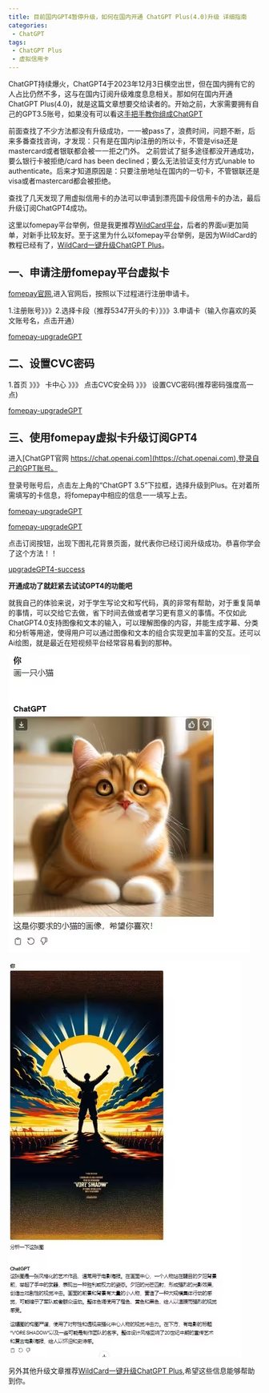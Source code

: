 ```yaml
---
title: 目前国内GPT4暂停升级，如何在国内开通 ChatGPT Plus(4.0)升级 详细指南
categories:
 - ChatGPT
tags:
 - ChatGPT Plus
 - 虚拟信用卡
---
```


ChatGPT持续爆火，ChatGPT4于2023年12月3日横空出世，但在国内拥有它的人占比仍然不多，这与在国内订阅升级难度息息相关。那如何在国内开通ChatGPT Plus(4.0)，就是这篇文章想要交给读者的。开始之前，大家需要拥有自己的GPT3.5账号，如果没有可以看这[手把手教你组成ChatGPT](https://txccai.github.io/gptDocs/chatGPT/how-to-register-gpt.html)

前面查找了不少方法都没有升级成功，一一被pass了，浪费时间，问题不断，后来多番查找咨询，才发现：只有是在国内ip注册的所以卡，不管是visa还是mastercard或者银联都会被一一拒之门外。
之前尝试了挺多途径都没开通成功，要么银行卡被拒绝/card has been declined；要么无法验证支付方式/unable to authenticate。后来才知道原因是：只要注册地址在国内的一切卡，不管银联还是visa或者mastercard都会被拒绝。

查找了几天发现了用虚拟信用卡的办法可以申请到漂亮国卡段信用卡的办法，最后升级订阅ChatGPT4成功。

这里以fomepay平台举例，但是我更推荐[WildCard平台](https://bewildcard.com/i/GTP999)，后者的界面ui更加简单，对新手比较友好。至于这里为什么以fomepay平台举例，是因为WildCard的教程已经有了，[WildCard一键升级ChatGPT Plus](https://txccai.github.io/gptDocs/WildCard/)。

## 一、申请注册fomepay平台虚拟卡

[fomepay官网](https://gpt.fomepay.com/#/pages/login/index?d=IY7ZWI),进入官网后，按照以下过程进行注册申请卡。 

1.注册账号》》》2.选择卡段（推荐5347开头的卡）》》》3.申请卡（输入你喜欢的英文账号名，点击开通） 

[fomepay-upgradeGPT](../imags/ChatGPT/upgradePlus/fomepay-upgradeGPT1.png)


## 二、设置CVC密码

1.首页 》》》 卡中心 》》》 点击CVC安全码 》》》 设置CVC密码(推荐密码强度高一点) 

[fomepay-upgradeGPT](../imags/ChatGPT/upgradePlus/fomepay-upgradeGPT2.png)

## 三、使用fomepay虚拟卡升级订阅GPT4

进入[ChatGPT官网 https://chat.openai.com](https://chat.openai.com),登录自己的GPT账号。

登录号账号后，点击左上角的“ChatGPT 3.5”下拉框，选择升级到Plus。在对着所需填写的卡信息，将fomepay中相应的信息一一填写上去。

[fomepay-upgradeGPT](../imags/ChatGPT/upgradePlus/fomepay-upgradeGPT3.png)

[fomepay-upgradeGPT](../imags/ChatGPT/upgradePlus/fomepay-upgradeGPT4.png)

点击订阅按钮，出现下图礼花背景页面，就代表你已经订阅升级成功。恭喜你学会了这个方法！！

[upgradeGPT4-success](../imags/ChatGPT/upgradePlus/upgradeGPT4-success.png)

**开通成功了就赶紧去试试GPT4的功能吧**

就我自己的体验来说，对于学生写论文和写代码，真的非常有帮助，对于重复简单的事情，可以交给它去做，省下时间去做或者学习更有意义的事情。不仅如此ChatGPT4.0支持图像和文本的输入，可以理解图像的内容，并能生成字幕、分类和分析等用途，使得用户可以通过图像和文本的组合实现更加丰富的交互。还可以Ai绘图，就是最近在短视频平台经常容易看到的那种。

![GPT4](../imags/ChatGPT/upgradePlus/GPT4-1.png)

![GPT4](../imags/ChatGPT/upgradePlus/GPT4-2.png)

另外其他升级文章推荐[WildCard一键升级ChatGPT Plus](https://txccai.github.io/gptDocs/WildCard/),希望这些信息能够帮助到你。